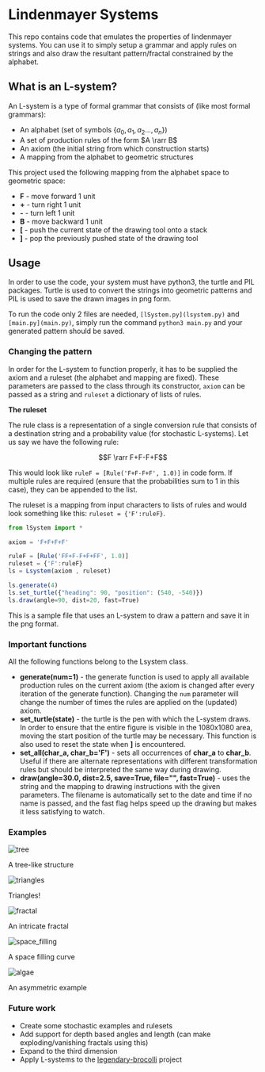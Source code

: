 # Lindenmayer Systems

This repo contains code that emulates the properties of lindenmayer systems. You can use it to simply setup a grammar and apply rules on strings and also draw the resultant pattern/fractal constrained by the alphabet. 

## What is an L-system?

An L-system is a type of formal grammar that consists of (like most formal grammars):

- An alphabet (set of symbols $\{a_0, a_1, a_2 ...,a_n\}$)
- A set of production rules of the form $A \rarr B$
- An axiom (the initial string from which construction starts)
- A mapping from the alphabet to geometric structures

This project used the following mapping from the alphabet space to geometric space:

- **F** - move forward 1 unit
- **+** - turn right 1 unit
- **-** - turn left 1 unit
- **B** - move backward 1 unit
- **[** - push the current state of the drawing tool onto a stack
- **]** - pop the previously pushed state of the drawing tool

## Usage

In order to use the code, your system must have python3, the turtle and PIL packages. Turtle is used to convert the strings into geometric patterns and PIL is used to save the drawn images in png form. 

To run the code only 2 files are needed, `[lSystem.py](lsystem.py)` and `[main.py](main.py)`, simply run the command `python3 main.py` and your generated pattern should be saved. 

### Changing the pattern

In order for the L-system to function properly, it has to be supplied the axiom and a ruleset (the alphabet and mapping are fixed). These parameters are passed to the class through its constructor, `axiom` can be passed as a string and `ruleset` a dictionary of lists of rules. 

**The ruleset**

The rule class is a representation of a single conversion rule that consists of a destination string and a probability value (for stochastic L-systems). Let us say we have the following rule:

$$F \rarr F+F-F+F$$

This would look like `ruleF = [Rule('F+F-F+F', 1.0)]` in code form. If multiple rules are required (ensure that the probabilities sum to 1 in this case), they can be appended to the list. 

The ruleset is a mapping from input characters to lists of rules and would look something like this: `ruleset = {'F':ruleF}`. 

```jsx
from lSystem import *

axiom = 'F+F+F+F'

ruleF = [Rule('FF+F-F+F+FF', 1.0)]
ruleset = {'F':ruleF}
ls = Lsystem(axiom , ruleset)

ls.generate(4)
ls.set_turtle({"heading": 90, "position": (540, -540)})
ls.draw(angle=90, dist=20, fast=True)
```

This is a sample file that uses an L-system to draw a pattern and save it in the png format. 

### Important functions

All the following functions belong to the Lsystem class. 

- **generate(num=1)** - the generate function is used to apply all available production rules on the current axiom (the axiom is changed after every iteration of the generate function). Changing the `num` parameter will change the number of times the rules are applied on the (updated) axiom.
- **set_turtle(state)** - the turtle is the pen with which the L-system draws. In order to ensure that the entire figure is visible in the 1080x1080 area, moving the start position of the turtle may be necessary. This function is also used to reset the state when **]** is encountered.
- **set_all(char_a, char_b='F')** - sets all occurrences of **char_a** to **char_b**. Useful if there are alternate representations with different transformation rules but should be interpreted the same way during drawing.
- **draw(angle=30.0, dist=2.5, save=True, file="", fast=True)** - uses the string and the mapping to drawing instructions with the given parameters. The filename is automatically set to the date and time if no name is passed, and the fast flag helps speed up the drawing but makes it less satisfying to watch.

### Examples

![tree](./images/tree.png)

A tree-like structure

![triangles](./images/triangles.png)

Triangles!

![fractal](./images/fractal.png)

An intricate fractal

![space_filling](./images/spacefilling.png)

A space filling curve

![algae](./images/algae.png)

An asymmetric example

### Future work
- Create some stochastic examples and rulesets
- Add support for depth based angles and length (can make exploding/vanishing fractals using this)
- Expand to the third dimension
- Apply L-systems to the [legendary-brocolli](https://github.com/Aa-Aanegola/legendary-brocolli) project